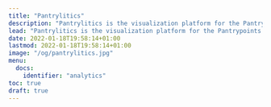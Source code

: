 ```yaml
---
title: "Pantrylitics"
description: "Pantrylitics is the visualization platform for the Pantrypoints system"
lead: "Pantrylitics is the visualization platform for the Pantrypoints system"
date: 2022-01-18T19:58:14+01:00
lastmod: 2022-01-18T19:58:14+01:00
image: "/og/pantrylitics.jpg"
menu:
  docs:
    identifier: "analytics"
toc: true
draft: true
---
```




